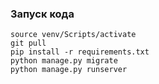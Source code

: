 ### Запуск кода
`source venv/Scripts/activate`<br />
`git pull`<br />
`pip install -r requirements.txt`<br />
`python manage.py migrate`<br />
`python manage.py runserver`<br />
